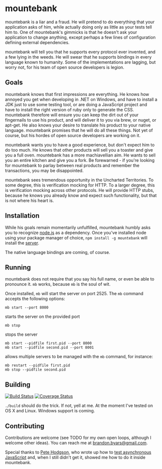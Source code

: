 mountebank
==========

mountebank is a liar and a fraud.  He will pretend to do everything that your
application asks of him, while actually doing only as little as your tests tell him to.
One of mountebank's gimmicks is that he doesn't ask your application to change
anything, except perhaps a few lines of configuration defining external
dependencies.

mountebank will tell you that he supports every protocol ever invented, and a few
lying in the weeds.  He will swear that he supports bindings in every language
known to humanity.  Some of the implementations are lagging, but worry not, for his
team of open source developers is legion.

## Goals

mountebank knows that first impressions are everything.  He knows how annoyed you get
when developing in .NET on Windows, and have to install a JDK just to use some testing
tool, or are doing a JavaScript project and have to install the right version of ruby
only to generate the CSS.  mountebank therefore will ensure you can keep the dirt out
of your fingernails to use his product, and will deliver it to you via brew, or nuget,
or apt-get.  He also knows your desire to translate his product to your native language.
mountebank promises that he will do all these things.  Not yet of course, but his hordes
of open source developers are working on it.

mountebank wants you to have a good experience, but don't expect him to do too much.
He knows that other products will sell you a toaster and give you a full oven.
mountebank has a more machiavellian aim.  He wants to sell you an entire kitchen and give you
a fork.  Be forewarned - if you're looking for mountebank to parlay between real products and
remember the transactions, you may be disappointed.

mountebank sees tremendous opportunity in the Uncharted Territories.  To some degree, this
is verification mocking for HTTP.  To a larger degree, this is verification mocking across
other protocols.  He will provide HTTP stubs, because he knows you already know and expect
such functionality, but that is not where his heart is.

## Installation

While his goals remain momentarily unfulfilled, mountebank humbly asks you to recognize
[node.js](http://nodejs.org/) as a dependency.  Once you've installed node using your
package manager of choice, `npm install -g mountebank` will install the
[server](https://github.com/bbyars/mountebank/blob/master/API.md).

The native language bindings are coming, of course.

## Running

mountebank does not require that you say his full name, or even be able to pronounce it.
`mb` works, because `mb` is the soul of wit.

Once installed, `mb` will start the server on port 2525.  The `mb` command accepts the following
options:

    mb start --port 8000

starts the server on the provided port

    mb stop

stops the server

    mb start --pidfile first.pid --port 8000
    mb start --pidfile second.pid --port 8001

allows multiple servers to be managed with the `mb` command, for instance:

    mb restart --pidfile first.pid
    mb stop --pidfile second.pid

## Building
[![Build Status](https://travis-ci.org/bbyars/mountebank.png)](https://travis-ci.org/bbyars/mountebank)
[![Coverage Status](https://coveralls.io/repos/bbyars/mountebank/badge.png?branch=master)](https://coveralls.io/r/bbyars/mountebank?branch=master)

`./build` should do the trick.  If not, yell at me.  At the moment I've tested on OS X and Linux.
Windows support is coming.

## Contributing

Contributions are welcome (see TODO for my own open loops, although I welcome other ideas).
You can reach me at brandon.byars@gmail.com.

Special thanks to [Pete Hodgson](http://blog.thepete.net/), who wrote up how to
[test asynchronous JavaScript](http://martinfowler.com/articles/asyncJS.html) and, when I
still didn't get it, showed me how to do it inside mountebank.
